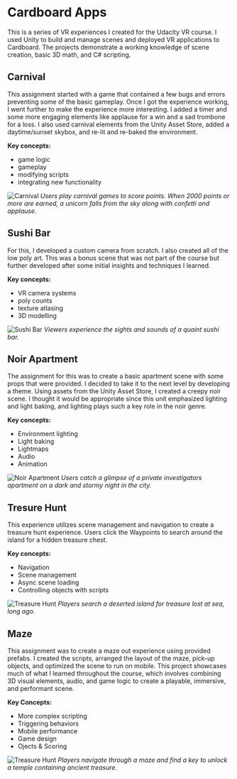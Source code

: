 # Cardboard Apps
This is a series of VR experiences I created for the Udacity VR course. I used Unity to build and manage scenes and deployed VR applications to Cardboard. The projects demonstrate a working knowledge of scene creation, basic 3D math, and C# scripting.




## Carnival
This assignment started with a game that contained a few bugs and errors preventing some of the basic gameplay. Once I got the experience working, I went further to make the experience more interesting. I added a timer and some more engaging elements like applause for a win and a sad trombone for a loss. I also used carnival elements from the Unity Asset Store, added a daytime/sunset skybox, and re-lit and re-baked the environment.

**Key concepts:**
* game logic
* gameplay
* modifying scripts
* integrating new functionality

![Carnival](/Carnival/carnival.png)
_Users play carnival games to score points. When 2000 points or more are earned, a unicorn falls from the sky along with confetti and applause._



## Sushi Bar
For this, I developed a custom camera from scratch. I also created all of the low poly art. This was a bonus scene that was not part of the course but further developed after some initial insights and techniques I learned.

**Key concepts:**
* VR camera systems
* poly counts
* texture atlasing
* 3D modelling

![Sushi Bar](/SushiBar/sushi-bar.png)
_Viewers experience the sights and sounds of a quaint sushi bar._



## Noir Apartment
The assignment for this was to create a basic apartment scene with some props that were provided. I decided to take it to the next level by developing a theme. Using assets from the Unity Asset Store, I created a creepy noir scene. I thought it would be appropriate since this unit emphasized lighting and light baking, and lighting plays such a key role in the noir genre.

**Key concepts:**
* Environment lighting
* Light baking
* Lightmaps
* Audio
* Animation

![Noir Apartment](/NoirApartment/noir-apartment.png)
_Users catch a glimpse of a private investigators apartment on a dark and stormy night in the city._



## Tresure Hunt
This experience utilizes scene management and navigation to create a treasure hunt experience. Users click the Waypoints to search around the island for a hidden treasure chest.

**Key concepts:**
* Navigation
* Scene management
* Async scene loading
* Controlling objects with scripts

![Treasure Hunt](/TreasureHunt/treasure-hunt.png)
_Players search a deserted island for treasure lost at sea, long ago._



## Maze
This assignment was to create a maze out experience using provided prefabs. I created the scripts, arranged the layout of the maze, pick-up objects, and optimized the scene to run on mobile. This project showcases much of what I learned throughout the course, which involves combining 3D visual elements, audio, and game logic to create a playable, immersive, and performant scene.

**Key Concepts:**
* More complex scripting
* Triggering behaviors
* Mobile performance
* Game design
* Ojects &amp; Scoring

![Treasure Hunt](/AMaze/maze.png)
_Players navigate through a maze and find a key to unlock a temple containing ancient treasure._ 